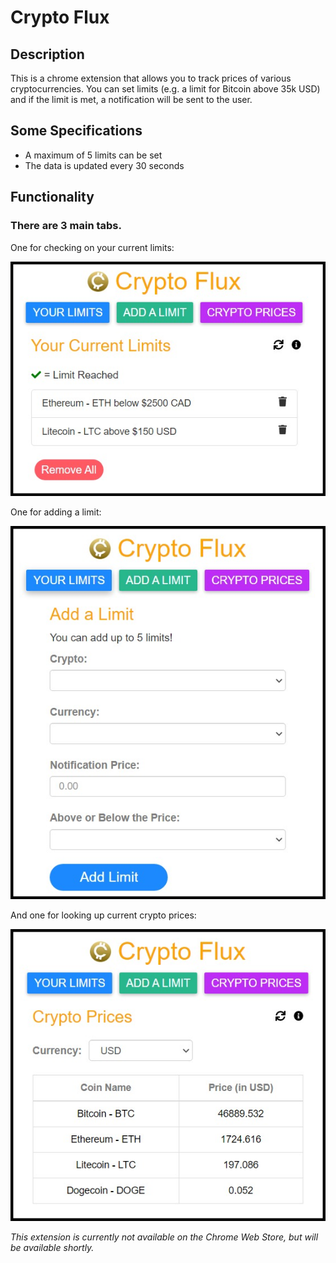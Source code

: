 # Crypto Flux

## Description
This is a chrome extension that allows you to track prices of various cryptocurrencies. You can set limits (e.g. a limit for Bitcoin above 35k USD) and if the limit is met, a notification will be sent to the user.

## Some Specifications
* A maximum of 5 limits can be set
* The data is updated every 30 seconds

## Functionality
### There are 3 main tabs.


One for checking on your current limits:

![](screenshots/current_limits_tab.jpg)


One for adding a limit:

![](screenshots/add_limit_tab.jpg)


And one for looking up current crypto prices:

![](screenshots/prices_tab.jpg)


*This extension is currently not available on the Chrome Web Store, but will be available shortly.*